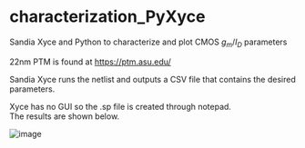 # characterization_PyXyce
Sandia Xyce and Python to characterize and plot CMOS $g_m/I_D$ parameters
  
22nm PTM is found at https://ptm.asu.edu/  

Sandia Xyce runs the netlist and outputs a CSV file that contains the desired parameters.  

Xyce has no GUI so the .sp file is created through notepad.  
The results are shown below.  

![image](https://user-images.githubusercontent.com/68108648/189148703-6deaadbb-5206-4062-8346-4a966cd0894b.png)

